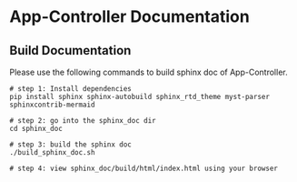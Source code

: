 # App-Controller Documentation

## Build Documentation

Please use the following commands to build sphinx doc of App-Controller.

```shell
# step 1: Install dependencies
pip install sphinx sphinx-autobuild sphinx_rtd_theme myst-parser sphinxcontrib-mermaid

# step 2: go into the sphinx_doc dir
cd sphinx_doc

# step 3: build the sphinx doc
./build_sphinx_doc.sh

# step 4: view sphinx_doc/build/html/index.html using your browser
```
